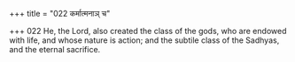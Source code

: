 +++
title = "022 कर्मात्मनाञ् च"

+++
022	He, the Lord, also created the class of the gods, who are endowed with life, and whose nature is action; and the subtile class of the Sadhyas, and the eternal sacrifice.